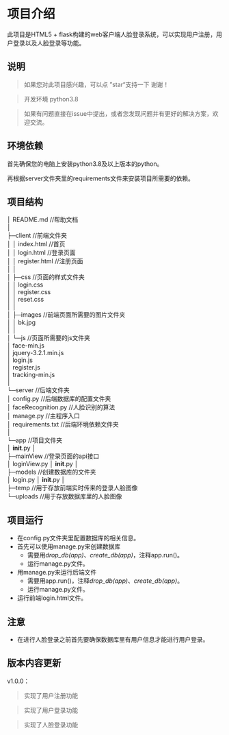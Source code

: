 # 项目介绍
此项目是HTML5 + flask构建的web客户端人脸登录系统，可以实现用户注册，用户登录以及人脸登录等功能。

## 说明

> 如果您对此项目感兴趣，可以点 ”star“支持一下 谢谢！    

>开发环境 python3.8 

>如果有问题直接在issue中提出，或者您发现问题并有更好的解决方案，欢迎交流。

## 环境依赖

首先确保您的电脑上安装python3.8及以上版本的python。

再根据server文件夹里的requirements文件来安装项目所需要的依赖。



## 项目结构

│  README.md    //帮助文档    
│  
├─client    //前端文件夹    
│  │  index.html     //首页    
│  │  login.html      //登录页面     
│  │  register.html    //注册页面    
│  │  
│  ├─css    //页面的样式文件夹    
│  │      login.css    
│  │      register.css    
│  │      reset.css    
│  │          
│  ├─images      //前端页面所需要的图片文件夹    
│  │      bk.jpg    
│  │       
│  └─js      //页面所需要的js文件夹    
│          face-min.js    
│          jquery-3.2.1.min.js    
│          login.js    
│          register.js    
│          tracking-min.js    
│              
└─server     //后端文件夹    
    │  config.py     //后端数据库的配置文件夹    
    │  faceRecognition.py     //人脸识别的算法    
    │  manage.py     //主程序入口    
    │  requirements.txt     //后端环境依赖文件夹    
    │  
    └─app    //项目文件夹    
        │  __init__.py
        │  
        ├─mainView    //登录页面的api接口    
        │      loginView.py
        │      __init__.py
        │      
        ├─models    //创建数据库的文件夹    
        │      login.py
        │      __init__.py
        │      
        ├─temp       //用于存放前端实时传来的登录人脸图像     
        └─uploads     //用于存放数据库里的人脸图像     
## 项目运行

* 在config.py文件夹里配置数据库的相关信息。
* 首先可以使用manage.py来创建数据库
  * 需要用*drop_db(app)*、*create_db(app)*，注释app.run()。
  * 运行manage.py文件。
* 用manage.py来运行后端文件
  * 需要用app.run()，注释*drop_db(app)*、*create_db(app)*。
  * 运行manage.py文件。
* 运行前端login.html文件。

## 注意

* 在进行人脸登录之前首先要确保数据库里有用户信息才能进行用户登录。



## 版本内容更新

v1.0.0：

>实现了用户注册功能

>实现了用户登录功能

>实现了人脸登录功能

